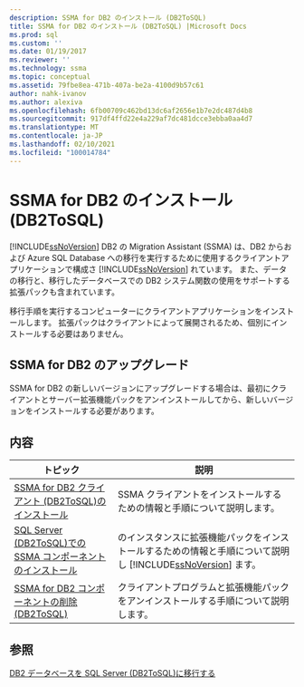 ```yaml
---
description: SSMA for DB2 のインストール (DB2ToSQL)
title: SSMA for DB2 のインストール (DB2ToSQL) |Microsoft Docs
ms.prod: sql
ms.custom: ''
ms.date: 01/19/2017
ms.reviewer: ''
ms.technology: ssma
ms.topic: conceptual
ms.assetid: 79fbe8ea-471b-407a-be2a-4100d9b57c61
author: nahk-ivanov
ms.author: alexiva
ms.openlocfilehash: 6fb00709c462bd13dc6af2656e1b7e2dc487d4b8
ms.sourcegitcommit: 917df4ffd22e4a229af7dc481dcce3ebba0aa4d7
ms.translationtype: MT
ms.contentlocale: ja-JP
ms.lasthandoff: 02/10/2021
ms.locfileid: "100014784"
---
```

# <a name="installing-ssma-for-db2-db2tosql"></a>SSMA for DB2 のインストール (DB2ToSQL)
[!INCLUDE[ssNoVersion](../../includes/ssnoversion-md.md)] DB2 の Migration Assistant (SSMA) は、DB2 からおよび Azure SQL Database への移行を実行するために使用するクライアントアプリケーションで構成さ [!INCLUDE[ssNoVersion](../../includes/ssnoversion-md.md)] れています。 また、データの移行と、移行したデータベースでの DB2 システム関数の使用をサポートする拡張パックも含まれています。  
  
移行手順を実行するコンピューターにクライアントアプリケーションをインストールします。 拡張パックはクライアントによって展開されるため、個別にインストールする必要はありません。  
  
## <a name="upgrading-ssma-for-db2"></a>SSMA for DB2 のアップグレード  
SSMA for DB2 の新しいバージョンにアップグレードする場合は、最初にクライアントとサーバー拡張機能パックをアンインストールしてから、新しいバージョンをインストールする必要があります。  
  
## <a name="contents"></a>内容  
  
|トピック|説明|  
|---------|---------------|  
|[SSMA for DB2 クライアント &#40;DB2ToSQL&#41;のインストール ](../../ssma/db2/installing-ssma-for-db2-client-db2tosql.md)|SSMA クライアントをインストールするための情報と手順について説明します。|  
|[SQL Server &#40;DB2ToSQL&#41;での SSMA コンポーネントのインストール ](../../ssma/db2/installing-ssma-components-on-sql-server-db2tosql.md)|のインスタンスに拡張機能パックをインストールするための情報と手順について説明し [!INCLUDE[ssNoVersion](../../includes/ssnoversion-md.md)] ます。|  
|[SSMA for DB2 コンポーネントの削除 &#40;DB2ToSQL&#41;](../../ssma/db2/removing-ssma-for-db2-components-db2tosql.md)|クライアントプログラムと拡張機能パックをアンインストールする手順について説明します。|  
  
## <a name="see-also"></a>参照  
[DB2 データベースを SQL Server &#40;DB2ToSQL&#41;に移行する ](../../ssma/db2/migrating-db2-databases-to-sql-server-db2tosql.md)  
  
